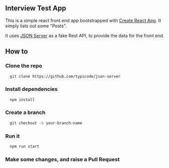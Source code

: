 ## Interview Test App

This is a simple react front end app bootstrapped with [Create React App](https://github.com/facebook/create-react-app). It simply lists out some "Posts".

It uses [JSON Server](https://github.com/typicode/json-server) as a fake Rest API, to provide the data for the front end.

## How to

### Clone the repo

```sh
  git clone https://github.com/typicode/json-server
```

### Install dependencies

```sh
  npm install
```

### Create a branch

```sh
  git checkout -b your-branch-name
```

### Run it

```sh
  npm run start
```

### Make some changes, and raise a Pull Request
